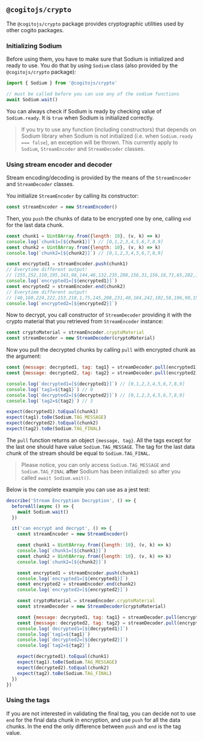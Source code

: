 ## `@cogitojs/crypto`

The `@cogitojs/crypto` package provides cryptographic utilities used by other cogito packages.

### Initializing Sodium

Before using them, you have to make sure that Sodium is initialized and ready to use. You do that by using `Sodium` class (also provided by the `@cogitojs/crypto` package):

```javascript
import { Sodium } from '@cogitojs/crypto'

// must be called before you can use any of the sodium functions
await Sodium.wait()
```

You can always check if Sodium is ready by checking value of `Sodium.ready`. It is `true` when Sodium is initialized correctly.

> If you try to use any function (including constructors) that depends on Sodium library when Sodium is not initialized (i.e. when `Sodium.ready === false`), an exception will be thrown. This currently apply to `Sodium`, `StreamEncoder` and `StreamDecoder` classes.

### Using stream encoder and decoder

Stream encoding/decoding is provided by the means of the `StreamEncoder` and `StreamDecoder` classes.

You initialize `StreamEncoder` by calling its constructor:

```javascript
const streamEncoder = new StreamEncoder()
```

Then, you `push` the chunks of data to be encrypted one by one, calling `end` for the last data chunk.

```javascript
const chunk1 = Uint8Array.from({length: 10}, (v, k) => k)
console.log(`chunk1=[${chunk1}]`) // [0,1,2,3,4,5,6,7,8,9]
const chunk2 = Uint8Array.from({length: 10}, (v, k) => k)
console.log(`chunk2=[${chunk2}]`) // [0,1,2,3,4,5,6,7,8,9]

const encrypted1 = streamEncoder.push(chunk1)
// Everytime different output!
// [255,252,110,195,141,98,144,46,132,235,208,156,31,156,18,71,65,202,166,234,145,0,91,170,206,200,41]
console.log(`encrypted1=[${encrypted1}]`)
const encrypted2 = streamEncoder.end(chunk2)
// Everytime different output!
// [48,160,224,222,153,218,1,75,145,208,231,40,184,242,102,58,196,90,154,238,46,53,218,76,163,149,222]
console.log(`encrypted2=[${encrypted2}]`)
```

Now to decrypt, you call constructor of `StreamDecoder` providing it with the crypto material that you retrieved from `StreamEncoder` instance:

```javascript
const cryptoMaterial = streamEncoder.cryptoMaterial
const streamDecoder = new StreamDecoder(cryptoMaterial)
```

Now you pull the decrypted chunks by calling `pull` with encrypted chunk as the argument:

```javascript
const {message: decrypted1, tag: tag1} = streamDecoder.pull(encrypted1)
const {message: decrypted2, tag: tag2} = streamDecoder.pull(encrypted2)

console.log(`decrypted1=[${decrypted1}]`) // [0,1,2,3,4,5,6,7,8,9]
console.log(`tag1=${tag1}`) // 0
console.log(`decrypted2=[${decrypted2}]`) // [0,1,2,3,4,5,6,7,8,9]
console.log(`tag2=${tag2}`) // 3

expect(decrypted1).toEqual(chunk1)
expect(tag1).toBe(Sodium.TAG_MESSAGE)
expect(decrypted2).toEqual(chunk2)
expect(tag2).toBe(Sodium.TAG_FINAL)
```

The `pull` function returns an object `{message, tag}`. All the tags except for the last one should have value `Sodium.TAG_MESSAGE`. The tag for the last data chunk of the stream should be equal to `Sodium.TAG_FINAL`.

> Please notice, you can only access `Sodium.TAG_MESSAGE` and `Sodium.TAG_FINAL` **after** Sodium has been initialized: so after you called `await Sodium.wait()`.

Below is the complete example you can use as a jest test:

```javascript
describe('Stream Encryption Decryption', () => {
  beforeAll(async () => {
    await Sodium.wait()
  })

  it('can encrypt and decrypt', () => {
    const streamEncoder = new StreamEncoder()

    const chunk1 = Uint8Array.from({length: 10}, (v, k) => k)
    console.log(`chunk1=[${chunk1}]`)
    const chunk2 = Uint8Array.from({length: 10}, (v, k) => k)
    console.log(`chunk2=[${chunk2}]`)

    const encrypted1 = streamEncoder.push(chunk1)
    console.log(`encrypted1=[${encrypted1}]`)
    const encrypted2 = streamEncoder.end(chunk2)
    console.log(`encrypted2=[${encrypted2}]`)

    const cryptoMaterial = streamEncoder.cryptoMaterial
    const streamDecoder = new StreamDecoder(cryptoMaterial)

    const {message: decrypted1, tag: tag1} = streamDecoder.pull(encrypted1)
    const {message: decrypted2, tag: tag2} = streamDecoder.pull(encrypted2)
    console.log(`decrypted1=[${decrypted1}]`)
    console.log(`tag1=${tag1}`)
    console.log(`decrypted2=[${decrypted2}]`)
    console.log(`tag2=${tag2}`)

    expect(decrypted1).toEqual(chunk1)
    expect(tag1).toBe(Sodium.TAG_MESSAGE)
    expect(decrypted2).toEqual(chunk2)
    expect(tag2).toBe(Sodium.TAG_FINAL)
  })
})
```

### Using the tags

If you are not interested in validating the final tag, you can decide not to use `end` for the final data chunk in encryption, and use `push` for all the data chunks. In the end the only difference between `push` and `end` is the tag value.